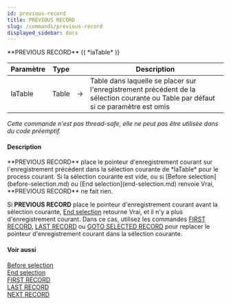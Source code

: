 ```yaml
---
id: previous-record
title: PREVIOUS RECORD
slug: /commands/previous-record
displayed_sidebar: docs
---
```


<!--REF #_command_.PREVIOUS RECORD.Syntax-->**PREVIOUS RECORD** {( *laTable* )}<!-- END REF-->
<!--REF #_command_.PREVIOUS RECORD.Params-->
| Paramètre | Type |  | Description |
| --- | --- | --- | --- |
| laTable | Table | &#8594;  | Table dans laquelle se placer sur l'enregistrement précédent de la sélection courante ou Table par défaut si ce paramètre est omis |

<!-- END REF-->

*Cette commande n'est pas thread-safe, elle ne peut pas être utilisée dans du code préemptif.*


#### Description 

<!--REF #_command_.PREVIOUS RECORD.Summary-->**PREVIOUS RECORD** place le pointeur d'enregistrement courant sur l'enregistrement précédent dans la sélection courante de *laTable* pour le process courant.<!-- END REF--> Si la sélection courante est vide, ou si [Before selection](before-selection.md) ou [End selection](end-selection.md) renvoie Vrai, **PREVIOUS RECORD** ne fait rien.

Si **PREVIOUS RECORD** place le pointeur d'enregistrement courant avant la sélection courante, [End selection](end-selection.md) retourne Vrai, et il n'y a plus d'enregistrement courant. Dans ce cas, utilisez les commandes [FIRST RECORD](first-record.md), [LAST RECORD](last-record.md) ou [GOTO SELECTED RECORD](goto-selected-record.md) pour replacer le pointeur d'enregistrement courant dans la sélection courante.

#### Voir aussi 

[Before selection](before-selection.md)  
[End selection](end-selection.md)  
[FIRST RECORD](first-record.md)  
[LAST RECORD](last-record.md)  
[NEXT RECORD](next-record.md)  